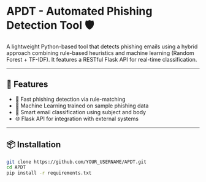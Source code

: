 # APDT - Automated Phishing Detection Tool 🛡️

A lightweight Python-based tool that detects phishing emails using a hybrid approach combining rule-based heuristics and machine learning (Random Forest + TF-IDF). It features a RESTful Flask API for real-time classification.

---

## 🔧 Features

- 🚀 Fast phishing detection via rule-matching
- 🤖 Machine Learning trained on sample phishing data
- 🧠 Smart email classification using subject and body
- 🌐 Flask API for integration with external systems

---

## 📦 Installation

```bash
git clone https://github.com/YOUR_USERNAME/APDT.git
cd APDT
pip install -r requirements.txt
